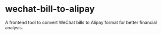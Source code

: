 # wechat-bill-to-alipay
A frontend tool to convert WeChat bills to Alipay format for better financial analysis.
